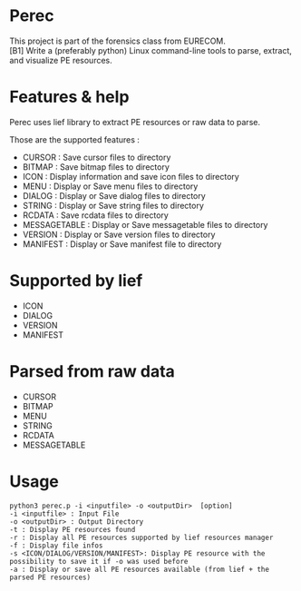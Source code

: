 # Perec
This project is part of the forensics class from EURECOM.  
[B1] Write a (preferably python) Linux command-line tools to parse, extract, and visualize PE resources.

# Features & help
Perec uses lief library to extract PE resources or raw data to parse.

Those are the supported features :
- CURSOR : Save cursor files to directory
- BITMAP : Save bitmap files to directory
- ICON : Display information and save icon files to directory
- MENU : Display or Save menu files to directory
- DIALOG : Display or Save dialog files to directory
- STRING : Display or Save string files to directory
- RCDATA : Save rcdata files to directory
- MESSAGETABLE : Display or Save messagetable files to directory
- VERSION : Display or Save version files to directory
- MANIFEST : Display or Save manifest file to directory

# Supported by lief
- ICON
- DIALOG
- VERSION
- MANIFEST

# Parsed from raw data
- CURSOR
- BITMAP
- MENU
- STRING
- RCDATA
- MESSAGETABLE
 

# Usage
```
python3 perec.p -i <inputfile> -o <outputDir>  [option]  
-i <inputfile> : Input File  
-o <outputDir> : Output Directory  
-t : Display PE resources found  
-r : Display all PE resources supported by lief resources manager  
-f : Display file infos  
-s <ICON/DIALOG/VERSION/MANIFEST>: Display PE resource with the possibility to save it if -o was used before 
-a : Display or save all PE resources available (from lief + the parsed PE resources) 
```

